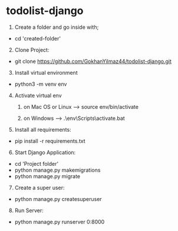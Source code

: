 # todolist-django

1. Create a folder and go inside with;
  - cd 'created-folder'

2. Clone Project:
  - git clone https://github.com/GokhanYilmaz44/todolist-django.git

3. Install virtual environment
  - python3 -m venv env

4. Activate virtual env
   1. on Mac OS or Linux --> source env/bin/activate

   2. on Windows --> .\env\Scripts\activate.bat

5. Install all requirements:
  - pip install -r requirements.txt

6. Start Django Application:
  - cd 'Project folder' 
  - python manage.py makemigrations
  - python manage.py migrate

7. Create a super user:

  - python manage.py createsuperuser

8. Run Server:
 - python manage.py runserver 0:8000


